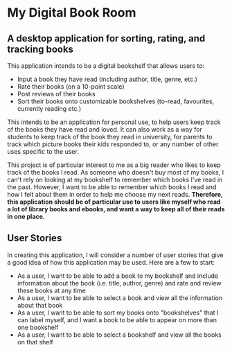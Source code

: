 # My Digital Book Room

## A desktop application for sorting, rating, and tracking books

This application intends to be a digital bookshelf that allows users to:
- Input a book they have read (including author, title, genre, etc.)
- Rate their books (on a 10-point scale)
- Post reviews of their books
- Sort their books onto customizable bookshelves (to-read, favourites, currently reading etc.)

This intends to be an application for personal use, to help users keep track of the books they have read and loved.
It can also work as a way for students to keep track of the book they read in university, for parents to track which 
picture books their kids responded to, or any number of other uses specific to the user. 

This project is of particular interest to me as a big reader who likes to keep track of the books I read. 
As someone who doesn't buy most of my books, I can't rely on looking at my bookshelf to remember which books I've 
read in the past. However, I want to be able to remember which books I read and how I felt about them in order to 
help me choose my next reads. **Therefore, this application should be of particular use to users like myself who read a 
lot of library books and ebooks, and want a way to keep all of their reads in one place.**

## User Stories
In creating this application, I will consider a number of user stories that give a good idea of how this 
application may be used. Here are a few to start:
- As a user, I want to be able to add a book to my bookshelf and include information about the book (i.e. 
title, author, genre) and rate and review these books at any time
- As a user, I want to be able to select a book and view all the information about that book
- As a user, I want to be able to sort my books onto "bookshelves" that I can label myself, and I want a 
book to be able to appear on more than one bookshelf
- As a user, I want to be able to select a bookshelf and view all the books on that shelf